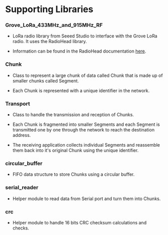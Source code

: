 # Supporting Libraries

### Grove_LoRa_433MHz_and_915MHz_RF
- LoRa radio library from Seeed Studio to interface with the Grove LoRa radio. It uses the RadioHead library.

- Information can be found in the RadioHead documentation [here](https://www.airspayce.com/mikem/arduino/RadioHead/index.html).

### Chunk
- Class to represent a large chunk of data called Chunk that is made up of smaller chunks called Segment.

- Each Chunk is represented with a unique identifier in the network.

### Transport
- Class to handle the transmission and reception of Chunks.

- Each Chunk is fragmented into smaller Segments and each Segment is transmitted one by one through the network to reach the destination address.

- The receiving application collects individual Segments and reassemble them back into it's original Chunk using the unique identifier.

### circular_buffer
- FIFO data structure to store Chunks using a circular buffer.

### serial_reader
- Helper module to read data from Serial port and turn them into Chunks.

### crc
- Helper module to handle 16 bits CRC checksum calculations and checks.

